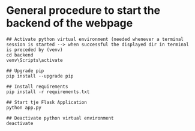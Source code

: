 # General procedure to start the backend of the webpage

    ## Activate python virtual environment (needed whenever a terminal session is started --> when successful the displayed dir in terminal is preceded by (venv)
    cd backend
    venv\Scripts\activate

    ## Upgrade pip
    pip install --upgrade pip

    ## Install requirements
    pip install -r requirements.txt

    ## Start tje Flask Application
    python app.py

    ## Deactivate python virtual environment
    deactivate
